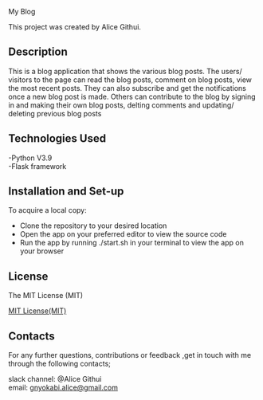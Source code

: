 My Blog

This project was created by Alice Githui.

## Description
This is a blog application that shows the various blog posts. The users/ visitors to the page can read the blog posts, comment on blog posts, view the most recent posts. They can also subscribe and get the notifications once a new blog post is made. Others can contribute to the blog by signing in and making their own blog posts, delting comments and updating/ deleting previous blog posts
## Technologies Used

-Python V3.9 
<br>
-Flask framework

## Installation and Set-up

To acquire a local copy:

- Clone the repository to your desired location
- Open the app on your preferred editor to view the source code
- Run the app by running ./start.sh in your terminal to view the app on your browser


## License

The MIT License (MIT)

<a href = "https://www.mit.edu/~amini/LICENSE.md">MIT License(MIT)</a>

## Contacts

For any further questions, contributions or feedback ,get in touch with me through the following contacts;

slack channel: @Alice Githui
<br>
email: gnyokabi.alice@gmail.com
